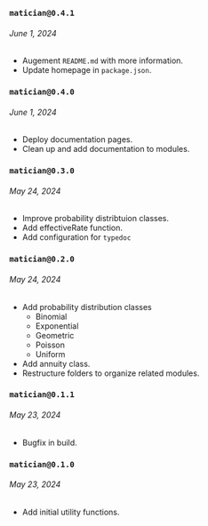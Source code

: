 ### `matician@0.4.1`

###### June 1, 2024

- Augement `README.md` with more information.
- Update homepage in `package.json`.

### `matician@0.4.0`

###### June 1, 2024

- Deploy documentation pages.
- Clean up and add documentation to modules.

### `matician@0.3.0`

###### May 24, 2024

- Improve probability distribtuion classes.
- Add effectiveRate function.
- Add configuration for `typedoc`

### `matician@0.2.0`

###### May 24, 2024

- Add probability distribution classes
  - Binomial
  - Exponential
  - Geometric
  - Poisson
  - Uniform
- Add annuity class.
- Restructure folders to organize related modules.

### `matician@0.1.1`

###### May 23, 2024

- Bugfix in build.

### `matician@0.1.0`

###### May 23, 2024

- Add initial utility functions.
